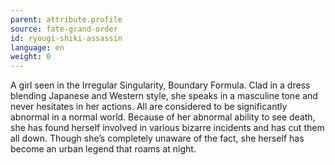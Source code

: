 ```yaml
---
parent: attribute.profile
source: fate-grand-order
id: ryougi-shiki-assassin
language: en
weight: 0
---
```


A girl seen in the Irregular Singularity, Boundary Formula.
Clad in a dress blending Japanese and Western style, she speaks in a masculine tone and never hesitates in her actions.
All are considered to be significantly abnormal in a normal world.
Because of her abnormal ability to see death, she has found herself involved in various bizarre incidents and has cut them all down.
Though she’s completely unaware of the fact, she herself has become an urban legend that roams at night.
